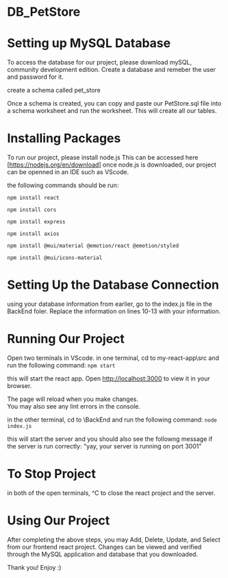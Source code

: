 # DB_PetStore
# Setting up MySQL Database

To access the database for our project, please download mySQL, community development edition. Create a database and remeber the user and password for it. 

create a schema called pet_store

Once a schema is created, you can copy and paste our PetStore.sql file into a schema worksheet and run the worksheet. This will create all our tables. 

# Installing Packages 
To run our project, please install node.js This can be accessed here [https://nodejs.org/en/download]
once node.js is downloaded, our project can be openned in an IDE such as VScode. 

the following commands should be run:

`npm install react`

`npm install cors`

`npm install express`

`npm install axios`

`npm install @mui/material @emotion/react @emotion/styled`

`npm install @mui/icons-material`

# Setting Up the Database Connection
using your database information from earlier, go to the index.js file in the BackEnd foler. 
Replace the information on lines 10-13 with your information.

# Running Our Project
Open two terminals in VScode. 
in one terminal, cd to my-react-app\src and run the following command:
`npm start`

this will start the react app. Open [http://localhost:3000](http://localhost:3000) to view it in your browser.

The page will reload when you make changes.\
You may also see any lint errors in the console.

in the other terminal, cd to \BackEnd and run the following command:
`node index.js`

this will start the server and you should also see the followng message if the server is run correctly:
"yay, your server is running on port 3001"

# To Stop Project 
in both of the open terminals, ^C to close the react project and the server.

# Using Our Project 
After completing the above steps, you may Add, Delete, Update, and Select from our frontend react project. Changes can be viewed and verified through the MySQL application and database that you downloaded. 

Thank you! Enjoy :)

